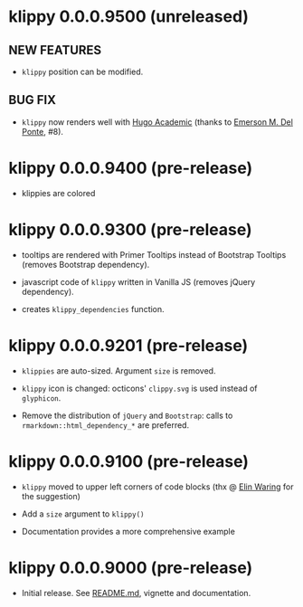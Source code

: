 # klippy 0.0.0.9500 (unreleased)

## NEW FEATURES

* `klippy` position can be modified.

## BUG FIX

* `klippy` now renders well with [Hugo Academic](https://github.com/gcushen/hugo-academic) (thanks to [Emerson M. Del Ponte](https://github.com/emdelponte), #8).

# klippy 0.0.0.9400 (pre-release)

* klippies are colored

# klippy 0.0.0.9300 (pre-release)

* tooltips are rendered with Primer Tooltips instead of Bootstrap Tooltips (removes Bootstrap dependency).

* javascript code of `klippy` written in Vanilla JS (removes jQuery dependency).

* creates `klippy_dependencies` function.

# klippy 0.0.0.9201 (pre-release)

* `klippies` are auto-sized. Argument `size` is removed.

* `klippy` icon is changed: octicons' `clippy.svg` is used instead of `glyphicon`.

* Remove the distribution of `jQuery` and `Bootstrap`: calls to `rmarkdown::html_dependency_*` are preferred.

# klippy 0.0.0.9100 (pre-release)

* `klippy` moved to upper left corners of code blocks (thx @ [Elin Waring](https://twitter.com/elinwaring)  for the suggestion)

* Add a `size` argument to `klippy()`

* Documentation provides a more comprehensive example

# klippy 0.0.0.9000 (pre-release)

* Initial release. See [README.md](./README.md), vignette and documentation.
